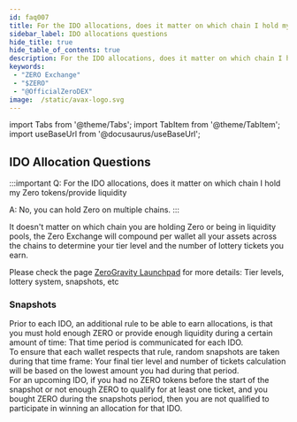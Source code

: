 ```yaml
---
id: faq007
title: For the IDO allocations, does it matter on which chain I hold my Zero tokens/provide liquidity?
sidebar_label: IDO allocations questions
hide_title: true
hide_table_of_contents: true
description: For the IDO allocations, does it matter on which chain I hold my Zero tokens/provide liquidity?
keywords:
 - "ZERO Exchange"
 - "$ZERO"
 - "@OfficialZeroDEX"
image:  /static/avax-logo.svg
---
```


import Tabs from '@theme/Tabs';
import TabItem from '@theme/TabItem';
import useBaseUrl from '@docusaurus/useBaseUrl';

## IDO Allocation Questions 

:::important
Q: For the IDO allocations, does it matter on which chain I hold my Zero tokens/provide liquidity

A: No, you can hold Zero on multiple chains.
:::


It doesn't matter on which chain you are holding Zero or being in liquidity pools, the Zero Exchange will compound per wallet all your assets across the chains to determine your tier level and the number of lottery tickets you earn.

Please check the page [ZeroGravity Launchpad](https://0.masternode.io/docs/zerogravity) for more details: Tier levels, lottery system, snapshots, etc


### Snapshots
Prior to each IDO, an additional rule to be able to earn allocations, is that you must hold enough ZERO or provide enough liquidity during a certain amount of time: That time period is communicated for each IDO.  
To ensure that each wallet respects that rule, random snapshots are taken during that time frame: Your final tier level and number of tickets calculation will be based on the lowest amount you had during that period.   
For an upcoming IDO, if you had no ZERO tokens before the start of the snapshot or not enough ZERO to qualify for at least one ticket, and you bought ZERO during the snapshots period, then you are not qualified to participate in winning an allocation for that IDO. 
